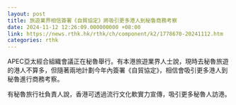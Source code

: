 ```yaml
---
layout: post
title: 旅遊業界相信簽署《自貿協定》將吸引更多港人到秘魯商務考察
date: 2024-11-12 12:26:09.000000000 +08:00
link: https://news.rthk.hk/rthk/ch/component/k2/1778670-20241112.htm
categories: rthk
---
```


APEC亞太經合組織會議正在秘魯舉行。有本港旅遊業界人士說，現時去秘魯旅遊的港人不算多，但隨著兩地計劃今年內簽署《自貿協定》，相信會吸引更多港人到秘魯進行商務考察。

有秘魯旅行社負責人說，香港可透過流行文化軟實力宣傳，吸引更多秘魯人訪港。
